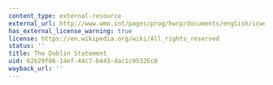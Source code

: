 ```yaml
---
content_type: external-resource
external_url: http://www.wmo.int/pages/prog/hwrp/documents/english/icwedece.html
has_external_license_warning: true
license: https://en.wikipedia.org/wiki/All_rights_reserved
status: ''
title: The Dublin Statement
uid: 62b29f06-14ef-44c7-b443-dac1c95326c0
wayback_url: ''
---
```

